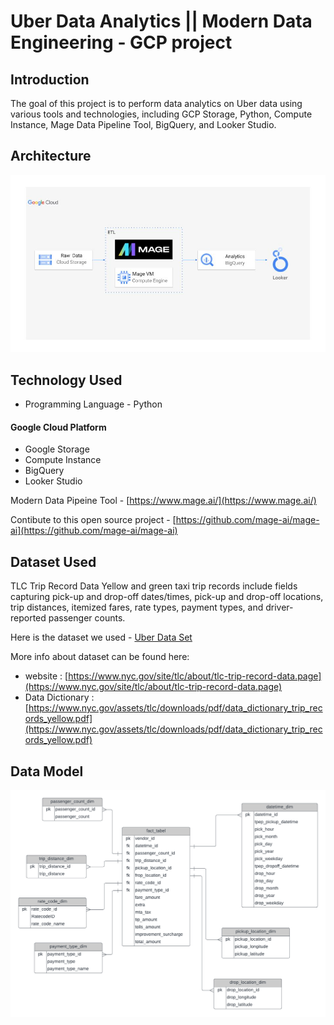 
# Uber Data Analytics || Modern Data Engineering - GCP project

## Introduction
The goal of this project is to perform data analytics on Uber data using various tools and technologies, including GCP Storage, Python, Compute Instance, Mage Data Pipeline Tool, BigQuery, and Looker Studio.




## Architecture

![Architecture](https://github.com/prajwalhire-dev/uber_data/blob/main/architecture.jpg?raw=true "Optional Title")


## Technology Used
* Programming Language - Python

#### Google Cloud Platform

* Google Storage
* Compute Instance
* BigQuery
* Looker Studio

Modern Data Pipeine Tool - [https://www.mage.ai/](https://www.mage.ai/)

Contibute to this open source project - [https://github.com/mage-ai/mage-ai](https://github.com/mage-ai/mage-ai)




## Dataset Used
TLC Trip Record Data Yellow and green taxi trip records include fields capturing pick-up and drop-off dates/times, pick-up and drop-off locations, trip distances, itemized fares, rate types, payment types, and driver-reported passenger counts.

Here is the dataset we used - [Uber Data Set](https://github.com/prajwalhire-dev/uber_data/blob/main/data/uber_data.csv)

More info about dataset can be found here:
* website : [https://www.nyc.gov/site/tlc/about/tlc-trip-record-data.page](https://www.nyc.gov/site/tlc/about/tlc-trip-record-data.page)
* Data Dictionary : [https://www.nyc.gov/assets/tlc/downloads/pdf/data_dictionary_trip_records_yellow.pdf](https://www.nyc.gov/assets/tlc/downloads/pdf/data_dictionary_trip_records_yellow.pdf)
## Data Model
![Data Model](https://github.com/prajwalhire-dev/uber_data/blob/main/Uber%20Data%20Analysis.png?raw=true "Optional Title")